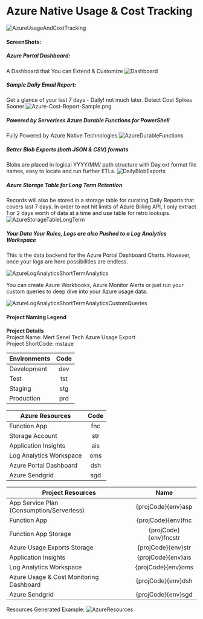 # Azure Native Usage & Cost Tracking
<img src="static/images/AzureUsageAndCostTracker.png" alt="AzureUsageAndCostTracking"/>

#### ScreenShots:

##### Azure Portal Dashboard:
A Dashboard that You can Extend & Customize
<img src="static/images/Dashboard.png" alt="Dashboard"/>

##### Sample Daily Email Report:
Get a glance of your last 7 days - Daily! not much later.
Detect Cost Spikes Sooner
<img src="static/images/Azure-Cost-Report-Sample.png" alt="Azure-Cost-Report-Sample.png"/>

##### Powered by Serverless Azure Durable Functions for PowerShell
Fully Powered by Azure Native Technologies
<img src="static/images/AzureDurableFunctions.png" alt="AzureDurableFunctions"/>

##### Better Blob Exports (both JSON & CSV) formats
Blobs are placed in logical YYYY/MM/ path structure with Day.ext format file names, easy to locate and run further ETLs. 
<img src="static/images/DailyBlobExports.png" alt="DailyBlobExports"/>

##### Azure Storage Table for Long Term Retention
Records will also be stored in a storage table for curating Daily Reports that covers last 7 days. In order to not hit limits of Azure Billing API, I only extract 1 or 2 days worth of data at a time and use table for retro lookups. 
<img src="static/images/AzureStorageTableLongTerm.png" alt="AzureStorageTableLongTerm"/>

##### Your Data Your Rules, Logs are also Pushed to a Log Analytics Workspace
This is the data backend for the Azure Portal Dashboard Charts. However, once your logs are here possibilities are endless.  

<img src="static/images/AzureLogAnalyticsShortTermAnalytics.png" alt="AzureLogAnalyticsShortTermAnalytics"/>

You can create Azure Workbooks, Azure Monitor Alerts or just run your custom queries to deep dive into your Azure usage data.  

<img src="static/images/AzureLogAnalyticsShortTermAnalyticsCustomQueries.png" alt="AzureLogAnalyticsShortTermAnalyticsCustomQueries"/>

#### Project Naming Legend
__Project Details__  
Project Name: Mert Senel Tech Azure Usage Export  
Project ShortCode: mstaue 

| Environments     |     Code       |
| ------------- |:-------------:|
| Development    | dev |
| Test      | tst      |
| Staging | stg      |
| Production | prd |

| Azure Resources     |     Code       |
| ------------- |:-------------:|
| Function App    | fnc  |
| Storage Account     | str      |
| Application Insights | ais      |
| Log Analytics Workspace | oms |
| Azure Portal Dashboard | dsh |
| Azure Sendgrid | sgd |

| Project Resources | Name          |
| ------------- |:-------------:|
| App Service Plan (Consumption/Serverless) | {projCode}{env}asp |
| Function App  | {projCode}{env}fnc |
| Function App Storage       | {projCode}{env}fncstr  |
| Azure Usage Exports Storage | {projCode}{env}str   |
| Application Insights  | {projCode}{env}ais |
| Log Analytics Workspace | {projCode}{env}oms|
| Azure Usage & Cost Monitoring Dashboard | {projCode}{env}dsh |
| Azure Sendgrid | {projCode}{env}sgd |

Resources Generated Example: 
<img src="static/images/AzureResources - Zoom.png" alt="AzureResources"/>

